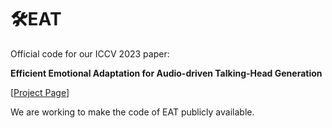 # 🛠️EAT
Official code for our ICCV 2023 paper:

**Efficient Emotional Adaptation for Audio-driven Talking-Head Generation**

[[Project Page](https://yuangan.github.io/eat/)]

We are working to make the code of EAT publicly available.

